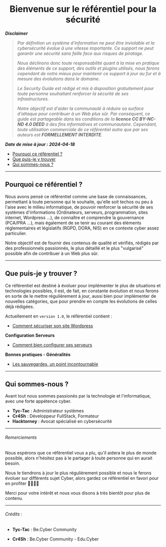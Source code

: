 <h1 align="center">Bienvenue sur le référentiel pour la sécurité</h1>                   

***Disclaimer***
>
> *Par définition un système d'information ne peut être inviolable et la cybersécurité évolue à une vitesse importante. Ce support ne peut garantir une sécurité sans faille face aux risques de piratage.*
>
> *Nous déclinons donc toute responsabilité quant à la mise en pratique des éléments de ce support, des outils et plugins utilisés, nous ferons cependant de notre mieux pour maintenir ce support à jour au fur et à mesure des évolutions dans le domaine.*
>
> *Le Security Guide est rédigé et mis à disposition gratuitement pour toute personne souhaitant renforcer la sécurité de ses infrastructures.*
>
> *Notre objectif est d'aider la communauté à réduire sa surface d'attaque pour contribuer à un Web plus sûr. Par conséquent, ce guide est partageable dans les conditions de la **licence CC BY-NC-ND 4.0 DEED** à des fins informatives et communautaire. Cependant, toute utilisation commerciale de ce référentiel autre que par ses auteurs est ***FORMELLEMENT INTERDITE***.*


***Date de mise à jour : 2024-04-18***

- [Pourquoi ce référentiel ?](#why)
- [Que puis-je y trouver](#what)
- [Qui sommes-nous ?](#who)


<hr id="why" />

## Pourquoi ce référentiel ?

Nous avons pensé ce référentiel comme une base de connaissances, permettant à toute personne qui le souhaite, qu'elle soit techos ou peu à l'aise avec le milieu informatique, de pouvoir renforcer la sécurité de ses systèmes d'informations (Ordinateurs, serveurs, programmation, sites internet, Wordpress ...), de connaître et comprendre la gouvernance (PCA/PRA ...), mais également de se tenir au courant des éléments réglementaires et législatifs (RGPD, DORA, NIS) en ce contexte cyber assez particulier.

Notre objectif est de fournir des contenus de qualité et vérifiés, rédigés par des professionnels passionnés, le plus détaillé et le plus "vulgarisé" possible afin de contribuer à un Web plus sûr.


<hr id="what" />

## Que puis-je y trouver ?

Ce référentiel est destiné à évoluer pour implémenter le plus de situations et technologies possibles, il est, de fait, en constante évolution et nous ferons en sorte de le mettre régulièrement à jour, aussi bien pour implémenter de nouvelles catégories, que pour prendre en compte les évolutions de celles déjà rédigées.

Actuellement en ``version 1.0``, le référentiel contient :

- [Comment sécuriser son site Wordpress](https://github.com/Cr4Sh-Ov3R/security-guides/blob/main/secureWP.md)

**Configuration Serveurs**
- [Comment bien configurer ses serveurs](https://github.com/Cr4Sh-Ov3R/security-guides/blob/main/server-configurations/securisation-serveurs.md)

**Bonnes pratiques - Généralités**
- [Les sauvegardes, un point incontournable](https://github.com/Cr4Sh-Ov3R/security-guides/blob/main/bonnes-pratiques-generalites/sauvegardes.md)

<hr id="who" />

## Qui sommes-nous ?

Avant tout nous sommes passionés par la technologie et l'informatique, avec une forte appétence cyber.

- **Tyc-Tac** : Administrateur systèmes
- **Cr4Sh** : Développeur FullStack, Formateur
- **Hacktorney** : Avocat spécialisé en cybersécurité

<hr />

###### Remerciements

Nous espérons que ce référentiel vous a plu, qu'il aidera le plus de monde possible, alors n'hésitez pas à le partager à toute personne qui en aurait besoin.

Nous le tiendrons à jour le plus régulièrement possible et nous le ferons évoluer sur différents sujet Cyber, alors gardez ce référentiel en favori pour en profiter 👩‍💻👨‍💻

Merci pour votre intérêt et nous vous disons à très bientôt pour plus de contenu.

<hr>

###### Crédits :

- **Tyc-Tac** : Be.Cyber Community

- **Cr4Sh** : Be.Cyber Community - Edu.Cyber
